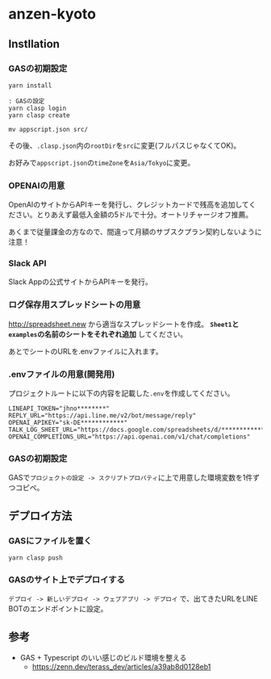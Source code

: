# anzen-kyoto

## Instllation

### GASの初期設定

```
yarn install

: GASの設定
yarn clasp login
yarn clasp create

mv appscript.json src/
```

その後、`.clasp.json`内の`rootDir`を`src`に変更(フルパスじゃなくてOK)。

お好みで`appscript.json`の`timeZone`を`Asia/Tokyo`に変更。

### OPENAIの用意

OpenAIのサイトからAPIキーを発行し、クレジットカードで残高を追加してください。とりあえず最低入金額の5ドルで十分。オートリチャージオフ推薦。

あくまで従量課金の方なので、間違って月額のサブスクプラン契約しないように注意！

### Slack API

Slack Appの公式サイトからAPIキーを発行。

### ログ保存用スプレッドシートの用意

http://spreadsheet.new から適当なスプレッドシートを作成。
**`Sheet1`と`examples`の名前のシートをそれぞれ追加** してください。

あとでシートのURLを.envファイルに入れます。

### .envファイルの用意(開発用)

プロジェクトルートに以下の内容を記載した`.env`を作成してください。

```
LINEAPI_TOKEN="jhno********"
REPLY_URL="https://api.line.me/v2/bot/message/reply"
OPENAI_APIKEY="sk-DE************"
TALK_LOG_SHEET_URL="https://docs.google.com/spreadsheets/d/************"
OPENAI_COMPLETIONS_URL="https://api.openai.com/v1/chat/completions"
```

### GASの初期設定

GASで`プロジェクトの設定 -> スクリプトプロパティ`に上で用意した環境変数を1件ずつコピペ。

## デプロイ方法

### GASにファイルを置く

```
yarn clasp push
```

### GASのサイト上でデプロイする

`デプロイ -> 新しいデプロイ -> ウェブアプリ -> デプロイ` で、出てきたURLをLINE BOTのエンドポイントに設定。

## 参考

- GAS + Typescript のいい感じのビルド環境を整える
  - https://zenn.dev/terass_dev/articles/a39ab8d0128eb1
